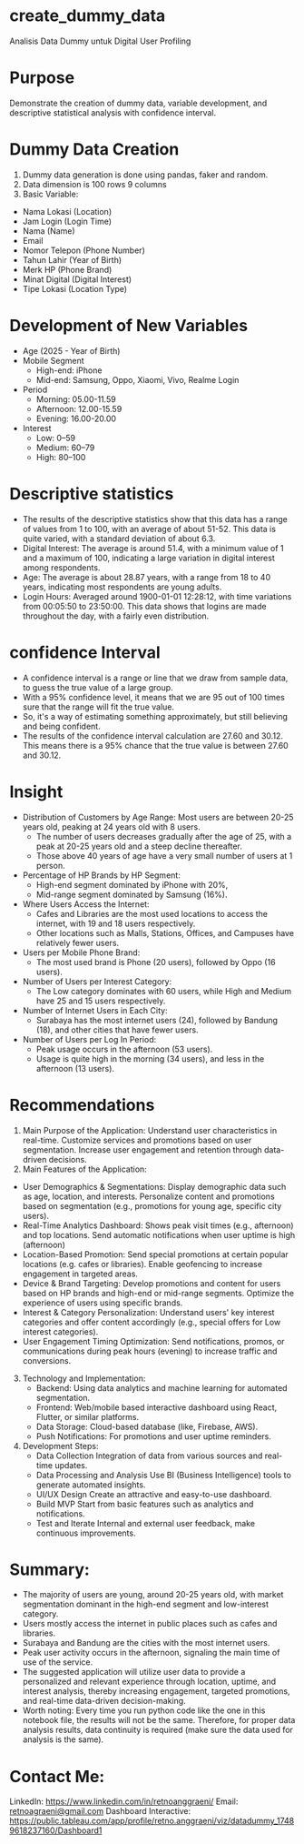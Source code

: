 # create_dummy_data
Analisis Data Dummy untuk Digital User Profiling

# Purpose
Demonstrate the creation of dummy data, variable development, and descriptive statistical analysis with confidence interval.

# Dummy Data Creation
1. Dummy data generation is done using pandas, faker and random.
2. Data dimension is 100 rows 9 columns
3. Basic Variable:
  - Nama Lokasi (Location)
  - Jam Login (Login Time)
  - Nama (Name)
  - Email
  - Nomor Telepon (Phone Number)
  - Tahun Lahir (Year of Birth)
  - Merk HP (Phone Brand)
  - Minat Digital (Digital Interest)
  - Tipe Lokasi (Location Type)

# Development of New Variables
- Age (2025 - Year of Birth)
- Mobile Segment
  - High-end: iPhone
  - Mid-end: Samsung, Oppo, Xiaomi, Vivo, Realme Login
- Period
  - Morning: 05.00-11.59
  - Afternoon: 12.00-15.59
  - Evening: 16.00-20.00
- Interest 
  - Low: 0–59
  - Medium: 60–79
  - High: 80–100
 
# Descriptive statistics
- The results of the descriptive statistics show that this data has a range of values from 1 to 100, with an average of about 51-52. This data is quite varied, with a standard deviation of about 6.3.
- Digital Interest: The average is around 51.4, with a minimum value of 1 and a maximum of 100, indicating a large variation in digital interest among respondents.
- Age: The average is about 28.87 years, with a range from 18 to 40 years, indicating most respondents are young adults.
- Login Hours: Averaged around 1900-01-01 12:28:12, with time variations from 00:05:50 to 23:50:00. This data shows that logins are made throughout the day, with a fairly even distribution.

# confidence Interval
- A confidence interval is a range or line that we draw from sample data, to guess the true value of a large group.
- With a 95% confidence level, it means that we are 95 out of 100 times sure that the range will fit the true value.
- So, it's a way of estimating something approximately, but still believing and being confident.
- The results of the confidence interval calculation are 27.60 and 30.12. This means there is a 95% chance that the true value is between 27.60 and 30.12.

# Insight
- Distribution of Customers by Age Range: Most users are between 20-25 years old, peaking at 24 years old with 8 users. 
  - The number of users decreases gradually after the age of 25, with a peak at 20-25 years old and a steep decline thereafter. 
  - Those above 40 years of age have a very small number of users at 1 person. 
- Percentage of HP Brands by HP Segment:
  - High-end segment dominated by iPhone with 20%,
  - Mid-range segment dominated by Samsung (16%).
- Where Users Access the Internet:
  - Cafes and Libraries are the most used locations to access the internet, with 19 and 18 users respectively.
  - Other locations such as Malls, Stations, Offices, and Campuses have relatively fewer users.
- Users per Mobile Phone Brand:
  - The most used brand is Phone (20 users), followed by Oppo (16 users).
- Number of Users per Interest Category:
  - The Low category dominates with 60 users, while High and Medium have 25 and 15 users respectively.
- Number of Internet Users in Each City:
  - Surabaya has the most internet users (24), followed by Bandung (18), and other cities that have fewer users.
- Number of Users per Log In Period:
  - Peak usage occurs in the afternoon (53 users).
  - Usage is quite high in the morning (34 users), and less in the afternoon (13 users).
 
# Recommendations
1. Main Purpose of the Application: Understand user characteristics in real-time. Customize services and promotions based on user segmentation. Increase user engagement and retention through data-driven decisions.
2. Main Features of the Application:
  - User Demographics & Segmentations: Display demographic data such as age, location, and interests. Personalize content and promotions based on segmentation (e.g., promotions for young age, specific city users).
  - Real-Time Analytics Dashboard: Shows peak visit times (e.g., afternoon) and top locations. Send automatic notifications when user uptime is high (afternoon)
  - Location-Based Promotion: Send special promotions at certain popular locations (e.g. cafes or libraries). Enable geofencing to increase engagement in targeted areas.
  - Device & Brand Targeting: Develop promotions and content for users based on HP brands and high-end or mid-range segments. Optimize the experience of users using specific brands.
  - Interest & Category Personalization: Understand users' key interest categories and offer content accordingly (e.g., special offers for Low interest categories).
  - User Engagement Timing Optimization: Send notifications, promos, or communications during peak hours (evening) to increase traffic and conversions.
3. Technology and Implementation:
   - Backend: Using data analytics and machine learning for automated segmentation.
   - Frontend: Web/mobile based interactive dashboard using React, Flutter, or similar platforms.
   - Data Storage: Cloud-based database (like, Firebase, AWS).
   - Push Notifications: For promotions and user uptime reminders.
4. Development Steps:
   - Data Collection Integration of data from various sources and real-time updates.
   - Data Processing and Analysis Use BI (Business Intelligence) tools to generate automated insights.
   - UI/UX Design Create an attractive and easy-to-use dashboard.
   - Build MVP Start from basic features such as analytics and notifications.
   - Test and Iterate Internal and external user feedback, make continuous improvements.
     
# Summary:
- The majority of users are young, around 20-25 years old, with market segmentation dominant in the high-end segment and low-interest category. 
- Users mostly access the internet in public places such as cafes and libraries. 
- Surabaya and Bandung are the cities with the most internet users. 
- Peak user activity occurs in the afternoon, signaling the main time of use of the service. 
- The suggested application will utilize user data to provide a personalized and relevant experience through location, uptime, and interest analysis, thereby increasing engagement, targeted promotions, and real-time data-driven decision-making.
- Worth noting: Every time you run python code like the one in this notebook file, the results will not be the same. Therefore, for proper data analysis results, data continuity is required (make sure the data used for analysis is the same). 



# Contact Me:
LinkedIn: https://www.linkedin.com/in/retnoanggraeni/
Email: retnoagraeni@gmail.com
Dashboard Interactive: https://public.tableau.com/app/profile/retno.anggraeni/viz/datadummy_17489618237160/Dashboard1
